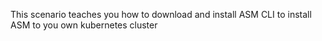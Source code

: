 This scenario teaches you how to download and install ASM CLI to install ASM to you own kubernetes cluster
